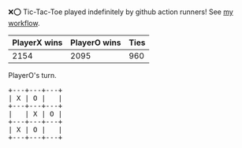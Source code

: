 :x::o: Tic-Tac-Toe played indefinitely by github action runners! See [my workflow](.github/workflows/play.yaml).

|PlayerX wins|PlayerO wins|Ties|
|-|-|-|
|2154|2095|960|

PlayerO's turn.

<pre>
+---+---+---+
| X | O |   |
+---+---+---+
|   | X | O |
+---+---+---+
| X | O |   |
+---+---+---+
</pre>
